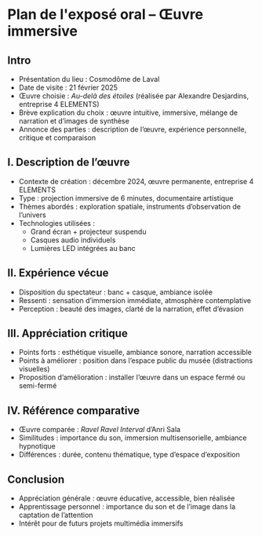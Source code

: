 # Plan de l'exposé oral – Œuvre immersive

## Intro
- Présentation du lieu : Cosmodôme de Laval
- Date de visite : 21 février 2025
- Œuvre choisie : *Au-delà des étoiles* (réalisée par Alexandre Desjardins, entreprise 4 ELEMENTS)
- Brève explication du choix : œuvre intuitive, immersive, mélange de narration et d’images de synthèse
- Annonce des parties : description de l’œuvre, expérience personnelle, critique et comparaison

## I. Description de l’œuvre
- Contexte de création : décembre 2024, œuvre permanente, entreprise 4 ELEMENTS
- Type : projection immersive de 6 minutes, documentaire artistique
- Thèmes abordés : exploration spatiale, instruments d’observation de l’univers
- Technologies utilisées :
  - Grand écran + projecteur suspendu
  - Casques audio individuels
  - Lumières LED intégrées au banc

## II. Expérience vécue
- Disposition du spectateur : banc + casque, ambiance isolée
- Ressenti : sensation d’immersion immédiate, atmosphère contemplative
- Perception : beauté des images, clarté de la narration, effet d’évasion

## III. Appréciation critique
- Points forts : esthétique visuelle, ambiance sonore, narration accessible
- Points à améliorer : position dans l’espace public du musée (distractions visuelles)
- Proposition d’amélioration : installer l’œuvre dans un espace fermé ou semi-fermé

## IV. Référence comparative
- Œuvre comparée : *Ravel Ravel Interval* d’Anri Sala
- Similitudes : importance du son, immersion multisensorielle, ambiance hypnotique
- Différences : durée, contenu thématique, type d’espace d’exposition

## Conclusion
- Appréciation générale : œuvre éducative, accessible, bien réalisée
- Apprentissage personnel : importance du son et de l’image dans la captation de l’attention
- Intérêt pour de futurs projets multimédia immersifs
